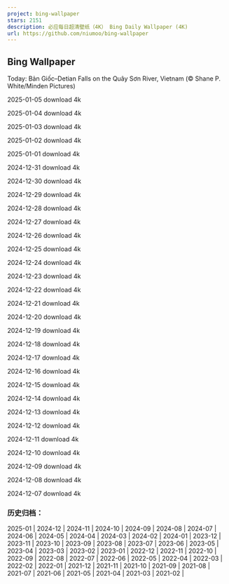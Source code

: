 ```yaml
---
project: bing-wallpaper
stars: 2151
description: 必应每日超清壁纸（4K） Bing Daily Wallpaper (4K)
url: https://github.com/niumoo/bing-wallpaper
---
```


Bing Wallpaper
--------------

Today: Bản Giốc–Detian Falls on the Quây Sơn River, Vietnam (© Shane P. White/Minden Pictures)

2025-01-05 download 4k

2025-01-04 download 4k

2025-01-03 download 4k

2025-01-02 download 4k

2025-01-01 download 4k

2024-12-31 download 4k

2024-12-30 download 4k

2024-12-29 download 4k

2024-12-28 download 4k

2024-12-27 download 4k

2024-12-26 download 4k

2024-12-25 download 4k

2024-12-24 download 4k

2024-12-23 download 4k

2024-12-22 download 4k

2024-12-21 download 4k

2024-12-20 download 4k

2024-12-19 download 4k

2024-12-18 download 4k

2024-12-17 download 4k

2024-12-16 download 4k

2024-12-15 download 4k

2024-12-14 download 4k

2024-12-13 download 4k

2024-12-12 download 4k

2024-12-11 download 4k

2024-12-10 download 4k

2024-12-09 download 4k

2024-12-08 download 4k

2024-12-07 download 4k

### 历史归档：

2025-01 | 2024-12 | 2024-11 | 2024-10 | 2024-09 | 2024-08 | 2024-07 | 2024-06 | 2024-05 | 2024-04 | 2024-03 | 2024-02 | 2024-01 | 2023-12 | 2023-11 | 2023-10 | 2023-09 | 2023-08 | 2023-07 | 2023-06 | 2023-05 | 2023-04 | 2023-03 | 2023-02 | 2023-01 | 2022-12 | 2022-11 | 2022-10 | 2022-09 | 2022-08 | 2022-07 | 2022-06 | 2022-05 | 2022-04 | 2022-03 | 2022-02 | 2022-01 | 2021-12 | 2021-11 | 2021-10 | 2021-09 | 2021-08 | 2021-07 | 2021-06 | 2021-05 | 2021-04 | 2021-03 | 2021-02 |
